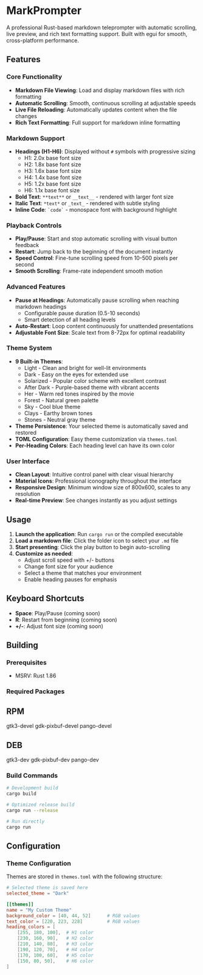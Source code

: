# MarkPrompter

A professional Rust-based markdown teleprompter with automatic scrolling, live preview, and rich text formatting support. Built with egui for smooth, cross-platform performance.

## Features

### Core Functionality
- **Markdown File Viewing**: Load and display markdown files with rich formatting
- **Automatic Scrolling**: Smooth, continuous scrolling at adjustable speeds
- **Live File Reloading**: Automatically updates content when the file changes
- **Rich Text Formatting**: Full support for markdown inline formatting

### Markdown Support
- **Headings (H1-H6)**: Displayed without `#` symbols with progressive sizing
  - H1: 2.0x base font size
  - H2: 1.8x base font size
  - H3: 1.6x base font size
  - H4: 1.4x base font size
  - H5: 1.2x base font size
  - H6: 1.1x base font size
- **Bold Text**: `**text**` or `__text__` - rendered with larger font size
- **Italic Text**: `*text*` or `_text_` - rendered with subtle styling
- **Inline Code**: `` `code` `` - monospace font with background highlight

### Playback Controls
- **Play/Pause**: Start and stop automatic scrolling with visual button feedback
- **Restart**: Jump back to the beginning of the document instantly
- **Speed Control**: Fine-tune scrolling speed from 10-500 pixels per second
- **Smooth Scrolling**: Frame-rate independent smooth motion

### Advanced Features
- **Pause at Headings**: Automatically pause scrolling when reaching markdown headings
  - Configurable pause duration (0.5-10 seconds)
  - Smart detection of all heading levels
- **Auto-Restart**: Loop content continuously for unattended presentations
- **Adjustable Font Size**: Scale text from 8-72px for optimal readability

### Theme System
- **9 Built-in Themes**: 
  - Light - Clean and bright for well-lit environments
  - Dark - Easy on the eyes for extended use
  - Solarized - Popular color scheme with excellent contrast
  - After Dark - Purple-based theme with vibrant accents
  - Her - Warm red tones inspired by the movie
  - Forest - Natural green palette
  - Sky - Cool blue theme
  - Clays - Earthy brown tones
  - Stones - Neutral gray theme
- **Theme Persistence**: Your selected theme is automatically saved and restored
- **TOML Configuration**: Easy theme customization via `themes.toml`
- **Per-Heading Colors**: Each heading level can have its own color

### User Interface
- **Clean Layout**: Intuitive control panel with clear visual hierarchy
- **Material Icons**: Professional iconography throughout the interface
- **Responsive Design**: Minimum window size of 800x600, scales to any resolution
- **Real-time Preview**: See changes instantly as you adjust settings

## Usage

1. **Launch the application**: Run `cargo run` or the compiled executable
2. **Load a markdown file**: Click the folder icon to select your `.md` file
3. **Start presenting**: Click the play button to begin auto-scrolling
4. **Customize as needed**: 
   - Adjust scroll speed with +/- buttons
   - Change font size for your audience
   - Select a theme that matches your environment
   - Enable heading pauses for emphasis

## Keyboard Shortcuts

- **Space**: Play/Pause (coming soon)
- **R**: Restart from beginning (coming soon)
- **+/-**: Adjust font size (coming soon)

## Building

### Prerequisites
- MSRV: Rust 1.86

### Required Packages

## RPM
gtk3-devel gdk-pixbuf-devel pango-devel

## DEB
gtk3-dev gdk-pixbuf-dev pango-dev

### Build Commands

```bash
# Development build
cargo build

# Optimized release build
cargo run --release

# Run directly
cargo run
```

## Configuration

### Theme Configuration

Themes are stored in `themes.toml` with the following structure:

```toml
# Selected theme is saved here
selected_theme = "Dark"

[[themes]]
name = "My Custom Theme"
background_color = [40, 44, 52]      # RGB values
text_color = [220, 223, 228]         # RGB values
heading_colors = [
    [255, 180, 100],  # H1 color
    [230, 160, 90],   # H2 color
    [210, 140, 80],   # H3 color
    [190, 120, 70],   # H4 color
    [170, 100, 60],   # H5 color
    [150, 80, 50],    # H6 color
]
```
